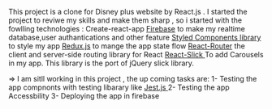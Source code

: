 This project is a clone for Disney plus website by React.js .
I started the project to reviwe my skills and make them sharp , so i started with the fowlling technologies :
Create-react-app
[Firebase](https://firebase.google.com/) to make my realtime database,user authantications and other feature 
[Styled Components library ](https://styled-components.com/)  to style my app
[Redux.js](https://redux.js.org/introduction/getting-started) to mange the app state flow 
[React-Router](https://reactrouter.com/docs/en/v6/getting-started/tutorial) the client and server-side routing library for React
[React-Slick ](https://react-slick.neostack.com/) To add Carousels in my app. This library is the port of jQuery slick library.

=> I am sitll working in this project , the up coming tasks are:
  1- Testing the app compnonts with testing libarary like  [Jest.js ](https://jestjs.io/)
  2- Testing the app Accessbility
  3-  Deploying the app in firebase
  
